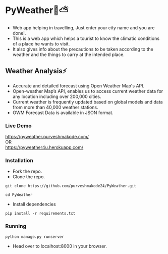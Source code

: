 # PyWeather:snake::partly_sunny:
- Web app helping in travelling, Just enter your city name and you are done!.
- This is a web app which helps a tourist to know the climatic conditions of a place he wants to visit.
- It also gives info about the precautions to be taken according to the weather and the things to carry at the intended place.

## Weather Analysis:zap:
- Accurate and detailed forecast using Open Weather Map's API.
- Open-weather Map’s API, enables us to access current weather data for any location including over 200,000 cities.
- Current weather is frequently updated based on global models and data from more than 40,000 weather stations.
- OWM Forecast Data is available in JSON format.	

### Live Demo
https://pyweather.purveshmakode.com/ <br />
OR <br />
https://pyweather4u.herokuapp.com/

### Installation
- Fork the repo.
- Clone the repo.
```
git clone https://github.com/purveshmakode24/PyWeather.git
```
```
cd PyWeather
```
- Install dependencies
```
pip install -r requirements.txt
```

### Running
```
python manage.py runserver
```
- Head over to localhost:8000 in your browser.
